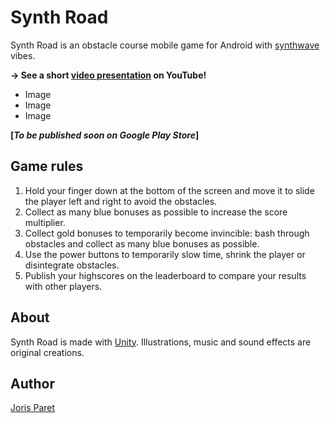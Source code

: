 # Synth Road

Synth Road is an obstacle course mobile game for Android with [synthwave](https://en.wikipedia.org/wiki/Synthwave) vibes.

**→ See a short [video presentation](https://www.youtube.com/shorts/HOp4J1BUQdM) on YouTube!**

* Image
* Image
* Image

**[*To be published soon on Google Play Store*]**

## Game rules

1. Hold your finger down at the bottom of the screen and move it to slide the player left and right to avoid the obstacles.
2. Collect as many blue bonuses as possible to increase the score multiplier.
3. Collect gold bonuses to temporarily become invincible: bash through obstacles and collect as many blue bonuses as possible.
4. Use the power buttons to temporarily slow time, shrink the player or disintegrate obstacles.
5. Publish your highscores on the leaderboard to compare your results with other players.

## About

Synth Road is made with [Unity](https://unity.com/). Illustrations, music and sound effects are original creations.

## Author

[Joris Paret](https://www.linkedin.com/in/joris-paret/)
